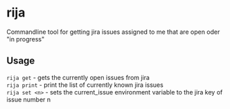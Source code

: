 # rija

Commandline tool for getting jira issues assigned to me that are open oder "in progress"

## Usage

``` rija get ``` - gets the currently open issues from jira  
``` rija print ``` - print the list of currently known jira issues  
``` rija set <n> ``` - sets the current_issue environment variable to the jira key of issue number n  


